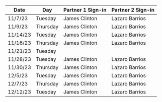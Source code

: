 | Date       | Day       | Partner 1 Sign-in | Partner 2 Sign-in |
|------------|-----------|-----------|-----------|
| 11/7/23    | Tuesday   | James Clinton         | Lazaro Barrios          |
| 11/9/23    | Thursday  | James Clinton         | Lazaro Barrios          | 
| 11/14/23   | Tuesday   |   James Clinton        | Lazaro Barrios           |
| 11/16/23   | Thursday  |  James Clinton         | Lazaro Barrios          |
| 11/21/23   | Tuesday   |           |           |
| 11/28/23   | Tuesday   |  James Clinton         | Lazaro Barrios          |
| 11/30/23   | Thursday  |  James Clinton         | Lazaro Barrios          |
| 12/5/23    | Tuesday   |James Clinton| Lazaro Barrios           | 
| 12/7/23    | Thursday  | James Clinton          | Lazaro Barrios          |
| 12/12/23   | Tuesday   | James Clinton          | Lazaro Barrios          |

